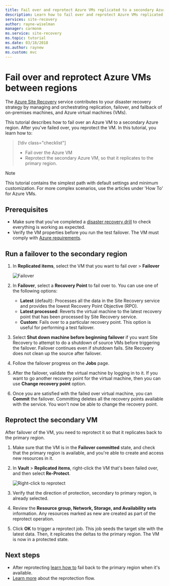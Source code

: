 ```yaml
---
title: Fail over and reprotect Azure VMs replicated to a secondary Azure region for disaster recovery with the Azure Site Recovery service.
description: Learn how to fail over and reprotect Azure VMs replicated to a secondary Azure region for disaster recovery, with the Azure Site Recovery service.
services: site-recovery
author: rayne-wiselman
manager: carmonm
ms.service: site-recovery
ms.topic: tutorial
ms.date: 03/18/2018
ms.author: raynew
ms.custom: mvc
---
```


# Fail over and reprotect Azure VMs between regions

The [Azure Site Recovery](site-recovery-overview.md) service contributes to your disaster recovery strategy by managing and orchestrating replication, failover, and failback of on-premises machines, and Azure virtual machines (VMs).

This tutorial describes how to fail over an Azure VM to a secondary Azure region. After you've failed over, you reprotect the VM. In this tutorial, you learn how to:

> [!div class="checklist"]
> * Fail over the Azure VM
> * Reprotect the secondary Azure VM, so that it replicates to the primary region.

> [!NOTE]
> This tutorial contains the simplest path with default settings and minimum customization. For more complex scenarios, use the articles under 'How To' for Azure VMs.

## Prerequisites

- Make sure that you've completed a [disaster recovery drill](azure-to-azure-tutorial-dr-drill.md) to check everything is working as expected.
- Verify the VM properties before you run the test failover. The VM must comply with [Azure requirements](azure-to-azure-support-matrix.md#replicated-machine-operating-systems).

## Run a failover to the secondary region

1. In **Replicated items**, select the VM that you want to fail over > **Failover**

   ![Failover](./media/azure-to-azure-tutorial-failover-failback/failover.png)

2. In **Failover**, select a **Recovery Point** to fail over to. You can use one of the
   following options:

   * **Latest** (default): Processes all the data in the Site Recovery service and
     provides the lowest Recovery Point Objective (RPO).
   * **Latest processed**: Reverts the virtual machine to the latest recovery point that
     has been processed by Site Recovery service.
   * **Custom**: Fails over to a particular recovery point. This option is useful
     for performing a test failover.

3. Select **Shut down machine before beginning failover** if you want Site Recovery to attempt to
   do a shutdown of source VMs before triggering the failover. Failover continues even
   if shutdown fails. Site Recovery does not clean up the source after failover.

4. Follow the failover progress on the **Jobs** page.

5. After the failover, validate the virtual machine by logging in to it. If you want to go another
   recovery point for the virtual machine, then you can use **Change recovery point** option.

6. Once you are satisfied with the failed over virtual machine, you can **Commit** the failover.
   Committing deletes all the recovery points available with the service. You won't now be able to change the recovery point.

## Reprotect the secondary VM

After failover of the VM, you need to reprotect it so that it replicates back to the primary region.

1. Make sure that the VM is in the **Failover committed** state, and check that the primary region is available, and you're able to create and access new resources in it.
2. In **Vault** > **Replicated items**, right-click the VM that's been failed over, and then select **Re-Protect**.

   ![Right-click to reprotect](./media/azure-to-azure-tutorial-failover-failback/reprotect.png)

2. Verify that the direction of protection, secondary to primary region, is already selected.
3. Review the **Resource group, Network, Storage, and Availability sets** information. Any
   resources marked as new are created as part of the reprotect operation.
4. Click **OK** to trigger a reprotect job. This job seeds the target site with the latest data. Then, it replicates the deltas to the primary region. The VM is now in a protected state.

## Next steps
- After reprotecting [learn how to](azure-to-azure-tutorial-failback.md) fail back to the primary region when it's available.
- [Learn more](azure-to-azure-how-to-reprotect.md#what-happens-during-reprotection) about the reprotection flow.

